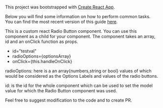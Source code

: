 This project was bootstrapped with [Create React App](https://github.com/facebookincubator/create-react-app).

Below you will find some information on how to perform common tasks.<br>
You can find the most recent version of this guide [here](https://github.com/facebookincubator/create-react-app/blob/master/packages/react-scripts/template/README.md).

This is a custom react Radio Button component. You can use this component as a child for your component. The component takes an array, id and an onClick function as props. 

- id="testval" 
- radioOptions={optionsArray} 
- onClick={this.handleOnClick}

radioOptions: here is a an array{numbers,string or bool} values of which would be considered as the Options Labels and values of the radio buttons.

id: is the id for the whole component which can be used to set the model value for which the Radio Button component was used.

Feel free to suggest modification to the code and to create PR.
